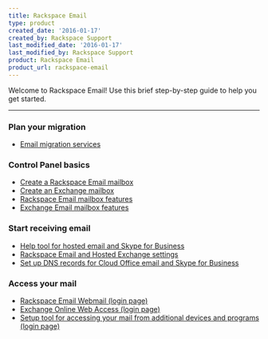 ```yaml
---
title: Rackspace Email
type: product
created_date: '2016-01-17'
created_by: Rackspace Support
last_modified_date: '2016-01-17'
last_modified_by: Rackspace Support
product: Rackspace Email
product_url: rackspace-email
---
```


Welcome to Rackspace Email! Use this brief step-by-step guide to help you get started.

<hr />

###  Plan your migration

- [Email migration services](/how-to/email-migration-services)

###  Control Panel basics

- [Create a Rackspace Email mailbox](/how-to/add-rackspace-email-mailboxes)
- [Create an Exchange mailbox](/how-to/adding-microsoft-exchange-mailboxes)
- [Rackspace Email mailbox features](/how-to/rackspace-email-mailbox-features)
- [Exchange Email mailbox features](/how-to/exchange-email-mailbox-features)

###  Start receiving email

- [Help tool for hosted email and Skype for Business](/how-to/help-tool-for-hosted-email-and-skype-for-business)
- [Rackspace Email and Hosted Exchange settings](/how-to/rackspace-email-and-hosted-exchange-settings)
- [Set up DNS records for Cloud Office email and Skype for Business](/how-to/set-up-dns-records-for-cloud-office-email-and-skype-for-business)

###  Access your mail

- [Rackspace Email Webmail (login page)](https://apps.rackspace.com/index.php)
- [Exchange Online Web Access (login page)](https://apps.rackspace.com/index.php)
- [Setup tool for accessing your mail from additional devices and programs (login page)](https://emailhelp.rackspace.com/)
